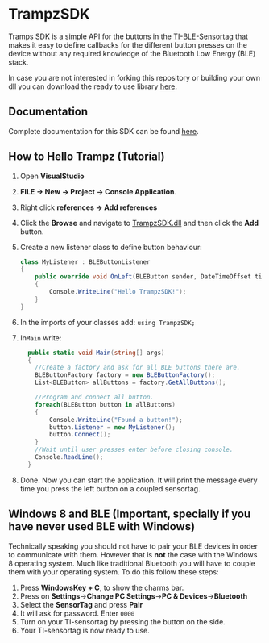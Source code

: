 # TrampzSDK
Tramps SDK is a simple API for the buttons in the [TI-BLE-Sensortag](http://www.ti.com/tool/cc2541dk-sensor) that makes it easy to define callbacks for the different button presses on the device without any required knowledge of the Bluetooth Low Energy (BLE) stack. 

In case you are not interested in forking this repository or building your own dll you can download the ready to use library  [here](https://www.nada.kth.se/~ezeddin/trampzsdk/TrampzSDK.dll).

## Documentation
Complete documentation for this SDK can be found [here](https://www.nada.kth.se/~ezeddin/trampzsdk/annotated.html).

## How to Hello Trampz (Tutorial)
1. Open **VisualStudio**
2. __FILE -> New -> Project -> Console Application__.
3. Right click __references -> Add references__
4. Click the __Browse__ and navigate to [TrampzSDK.dll](https://www.nada.kth.se/~ezeddin/trampzsdk/TrampzSDK.dll) and then click the __Add__ button.
5. Create a new listener class to define button behaviour:

      ``` csharp
      class MyListener : BLEButtonListener 
      {
          public override void OnLeft(BLEButton sender, DateTimeOffset timestamp)
          {
              Console.WriteLine("Hello TrampzSDK!");
          }
      }
      ```
      
5. In the imports of your classes add: `using TrampzSDK;` 
6. In`Main` write: 

    ``` csharp
      public static void Main(string[] args)
      {
        //Create a factory and ask for all BLE buttons there are.
        BLEButtonFactory factory = new BLEButtonFactory();
        List<BLEButton> allButtons = factory.GetAllButtons();
    
        //Program and connect all button.
        foreach(BLEButton button in allButtons)
        {
            Console.WriteLine("Found a button!");
            button.Listener = new MyListener();
            button.Connect();
        }
        //Wait until user presses enter before closing console.
        Console.ReadLine(); 
      }
    ```
    
7. Done. Now you can start the application. It will print the message every time you press the left button on a coupled sensortag.
    
## Windows 8 and BLE (Important, specially if you have never used BLE with Windows)
Technically speaking you should not have to pair your BLE devices in order to communicate with them. However that is **not** the case with the Windows 8 operating system. Much like traditional Bluetooth you will have to couple them with your operating system. To do this follow these steps:
    
1. Press **WindowsKey + C**, to show the charms bar.
2. Press on **Settings**->**Change PC Settings**->**PC & Devices**->**Bluetooth**
3. Select the **SensorTag** and press **Pair**
4. It will ask for password. Enter `0000`
5. Turn on your TI-sensortag by pressing the button on the side.
6. Your TI-sensortag is now ready to use.
    
